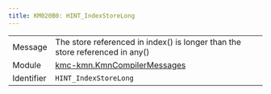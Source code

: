 ```yaml
---
title: KM020B0: HINT_IndexStoreLong
---
```


|            |           |
|------------|---------- |
| Message    | The store referenced in index\(\) is longer than the store referenced in any\(\) |
| Module     | [kmc-kmn.KmnCompilerMessages](kmc-kmn.kmncompilermessages) |
| Identifier | `HINT_IndexStoreLong` |


